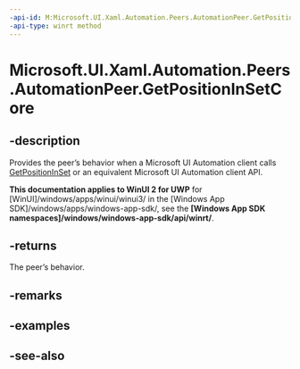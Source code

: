 ```yaml
---
-api-id: M:Microsoft.UI.Xaml.Automation.Peers.AutomationPeer.GetPositionInSetCore
-api-type: winrt method
---
```


<!-- Method syntax
virtual protected int GetPositionInSetCore()
-->

# Microsoft.UI.Xaml.Automation.Peers.AutomationPeer.GetPositionInSetCore

## -description
Provides the peer’s behavior when a Microsoft UI Automation client calls [GetPositionInSet](automationpeer_getpositioninset_381040721.md) or an equivalent Microsoft UI Automation client API.

**This documentation applies to WinUI 2 for UWP** for [WinUI]/windows/apps/winui/winui3/ in the [Windows App SDK]/windows/apps/windows-app-sdk/, see the **[Windows App SDK namespaces]/windows/windows-app-sdk/api/winrt/**.

## -returns
The peer’s behavior.

## -remarks

## -examples

## -see-also
